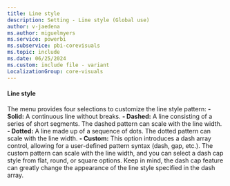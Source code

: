 ```yaml
---
title: Line style
description: Setting - Line style (Global use)
author: v-jaedena
ms.author: miguelmyers
ms.service: powerbi
ms.subservice: pbi-corevisuals
ms.topic: include
ms.date: 06/25/2024
ms.custom: include file - variant
LocalizationGroup: core-visuals
---
```

#### Line style

The menu provides four selections to customize the line style pattern:
**- Solid:** A continuous line without breaks.
**- Dashed:** A line consisting of a series of short segments. The dashed pattern can scale with the line width.
**- Dotted:** A line made up of a sequence of dots. The dotted pattern can scale with the line width.
**- Custom:** This option introduces a dash array control, allowing for a user-defined pattern syntax (dash, gap, etc.). The custom pattern can scale with the line width, and you can select a dash cap style from flat, round, or square options. Keep in mind, the dash cap feature can greatly change the appearance of the line style specified in the dash array.
